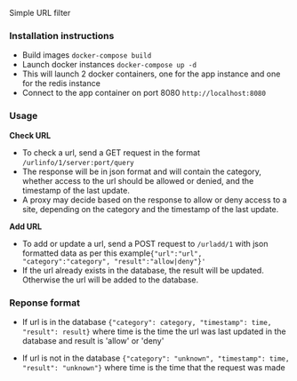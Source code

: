 Simple URL filter

### Installation instructions ###

* Build images 
``` docker-compose build ```
* Launch docker instances
``` docker-compose up -d ```
* This will launch 2 docker containers, one for the app instance and one for the redis instance
* Connect to the app container on port 8080 ```http://localhost:8080```
### Usage ###

**Check URL**

* To check a url, send a GET request in the format ```/urlinfo/1/server:port/query```
* The response will be in json format and will contain the category, whether access to the url should be allowed or denied, and the timestamp of the last update. 
* A proxy may decide based on the response to allow or deny access to a site, depending on the category and the timestamp of the last update.

**Add URL**

* To add or update a url, send a POST request to ```/urladd/1``` with json formatted data as per this example```{"url":"url", "category":"category", "result":"allow|deny"}'```
* If the url already exists in the database, the result will be updated. Otherwise the url will be added to the database.

### Reponse format ###
* If url is in the database
```{"category": category, "timestamp": time, "result": result}```
where time is the time the url was last updated in the database and result is 'allow' or 'deny'

* If url is not in the database
```{"category": "unknown", "timestamp": time, "result": "unknown"}```
where time is the time that the request was made
